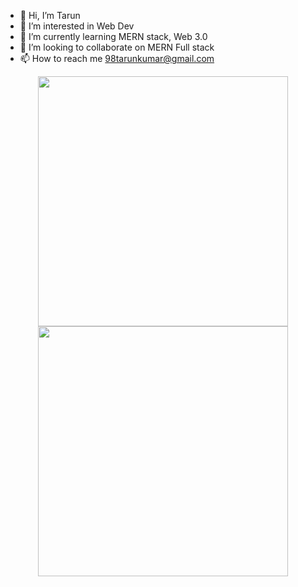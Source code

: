 - 👋 Hi, I’m Tarun
- 👀 I’m interested in Web Dev 
- 🌱 I’m currently learning MERN stack, Web 3.0
- 💞️ I’m looking to collaborate on MERN Full stack
- 📫 How to reach me 98tarunkumar@gmail.com


<p/>
<p/>
<p align = "center">
  <img src = "https://github-readme-stats.vercel.app/api?username=98tarunkumar&show_icons=true&theme=bear" width = 400>
  <img src = "https://github-readme-streak-stats.herokuapp.com?user=98tarunkumar&theme=dark&hide_border=true" width = 400>
</p>

<!---
98tarunkumar/98tarunkumar is a ✨ special ✨ repository because its `README.md` (this file) appears on your GitHub profile.
You can click the Preview link to take a look at your changes.
--->
